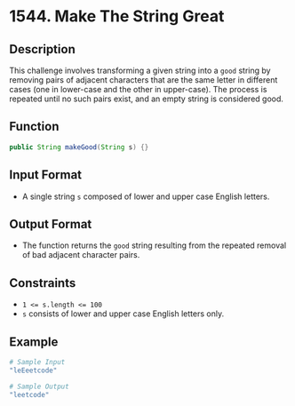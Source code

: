 # 1544. Make The String Great

## Description

This challenge involves transforming a given string into a `good` string by removing pairs of adjacent characters that are the same letter in different cases (one in lower-case and the other in upper-case). The process is repeated until no such pairs exist, and an empty string is considered good.

## Function

```java
public String makeGood(String s) {}
```

## Input Format

- A single string `s` composed of lower and upper case English letters.

## Output Format

- The function returns the `good` string resulting from the repeated removal of bad adjacent character pairs.

## Constraints

- `1 <= s.length <= 100`
- `s` consists of lower and upper case English letters only.

## Example

```bash
# Sample Input
"leEeetcode"

# Sample Output
"leetcode"
```
